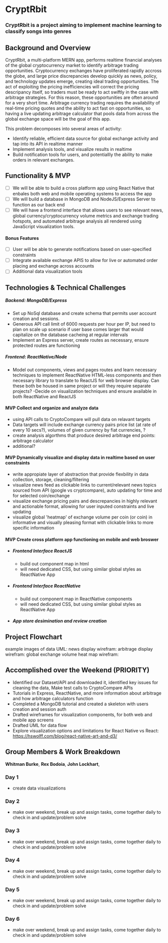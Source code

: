# CryptRbit

### CryptRbit is a project aiming to implement machine learning to classify songs into genres

## Background and Overview

CryptRbit, a multi-platform MERN app, performs realtime financial analyses of the global cryptocurrency market to identify arbitrage trading opportunities. Cryptocurrency exchanges have proliferated rapidly accross the globe, and large price discrepancies develop quickly as news, policy, and technology updates emerge, creating ideal trading opportunities. The act of exploiting the pricing inefficiencies will correct the pricing descripancy itself, so traders must be ready to act swiftly in the case with arbitrage strategies. For this reason, these opportunities are often around for a very short time. Arbitrage currency trading requires the availability of real-time pricing quotes and the ability to act fast on opportunities, so having a live updating arbitrage calculator that pools data from across the global exchange space will be the goal of this app.


This problem decomposes into several areas of activity:
  * Identify reliable, efficient data source for global exchange activity and tap into its API in realtime manner
  * Implement analysis tools, and visualize results in realtime
  * Build notification tools for users, and potentiallly the ability to make orders in relevant exchanges.

## Functionality & MVP

   - [ ] We will be able to build a cross platform app using React Native that enbales both web and mobile operating systems to access the app
   - [ ] We will build a database in MongoDB and NodeJS/Express Server to function as our back end
   - [ ] We will have a frontend interface that allows users to see relevant news, global currency/cryptocurrency volume metrics and exchange trading hotspots, and automated arbitrage analysis all rendered using JavaScript visualization tools.

#### Bonus Features
   - [ ] User will be able to generate notifications based on user-specified constraints
   - [ ] Integrate available exchange APIS to allow for live or automated order placing and exchange across accounts
   - [ ] Additional data visualization tools 

## Technologies & Technical Challenges
  ##### Backend: MongoDB/Express
  - Set up NoSql database and create schema that permits user account creation and sessions.
  - Generous API call limit of 6000 requests per hour per IP, but need to plan on scale up scenario if user base comes larger that would capitalize on the database cacheing at regular intervals
  - Implement an Express server, create routes as necessary, ensure protected routes are functioning
  ##### Frontend: ReactNative/Node 
  - Model out components, views and pages routes and learn necessary techniques to implement ReactNative HTML-less components and then necessary library to translate to ReactJS for web browser display. Can these both be housed in same project or will they require separate projects?
    -Decide on visualization techniques and ensure available in both ReactNative and ReactJS

#### MVP Collect and organize and analyze data
  + using API calls to CryptoCompare will pull data on relavant targets
  + Data targets will include exchange currency pairs price list (at rate of every 10 secs?), volumes of given currency by fiat currencies, ? 
  + create analysis algorthms that produce desired arbitrage end points: arbitrage calculator
  + additional?

#### MVP Dynamically visualize and display data in realtime based on user constraints
   + write appropiate layer of abstraction that provide flexbility in data collection, storage, cleaning/filtering
   + visualize news feed as clickable links to current/relevant news topics sourced from API (google vs cryptcompare), auto updating for time and for selected coin/exchange
   + visualize exchange pricing pairs and descrepancies in highly relevant and actionable format, allowing for user inputed constraints and live updating
   + visualize global 'heatmap' of exchange volume per coin (or coin) in informative and visually pleasing format with clickable links to more specific information

#### MVP Create cross platform app functioning on mobile and web broswer
  + ##### Frontend Interface ReactJS
    - build out component map in html
    - will need dedicated CSS, but using similar global styles as ReactNative App
  + ##### Frontend Interface ReactNative
    - build out component map in ReactNative components
    - will need dedicated CSS, but using similar global styles as ReactNative App
  + ##### App store desimination and review creation

## Project Flowchart

example images of data UML:
news display wirefram:
arbitrage display wirefram:
global exchange volume heat map wirefram:


## Accomplished over the Weekend (PRIORITY)
 - Identified our Dataset/API and downloaded it, identified key issues for cleaning the data, Make test calls to CryptoCompare APIs
 - Tutorials in Express, ReactNative, and more information about arbitrage and how arbitrage calculators function
 - Completed a MongoDB tutorial and created a skeleton with users creation and session auth
 - Drafted wireframes for visualization components, for both web and mobile app screens
 - Drafted UML for data flow 
 - Explore visualization options and limitations for React Native vs React: https://hswolff.com/blog/react-native-art-and-d3/
 
## Group Members & Work Breakdown

**Whitman Burke**,
**Rex Bodoia**,
**John Lockhart**,

### Day 1
  - create data visualizations
  

### Day 2
  - make over weekend, break up and assign tasks, come together daily to check in and update/problem solve

### Day 3

 - make over weekend, break up and assign tasks, come together daily to check in and update/problem solve


### Day 4
  - make over weekend, break up and assign tasks, come together daily to check in and update/problem solve

### Day 5
  - make over weekend, break up and assign tasks, come together daily to check in and update/problem solve

### Day 6
 - make over weekend, break up and assign tasks, come together daily to check in and update/problem solve